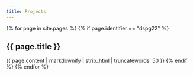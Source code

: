 ```yaml
---
title: Projects
---
```


{% for page in site.pages %}
{% if page.identifier == "dspg22" %}    
## {{ page.title }}
{{ page.content | markdownify | strip_html | truncatewords: 50 }}
{% endif %}
{% endfor %}
